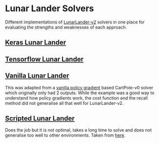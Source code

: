 # Lunar Lander Solvers

Different implementations of [LunarLander-v2] solvers in one place for evaluating the strengths and weaknesses of each approach.

## [Keras Lunar Lander](KerasLunarLander/)



## [Tensorflow Lunar Lander](TFLunarLander/)



## [Vanilla Lunar Lander](VanillaLunarLander/)

This was adapted from a [vanilla policy gradient][awjuliani-vanilla-policy-gradient] based CartPole-v0 solver which originally only had 2 outputs. While the example was a good way to understand how policy gradients work, the cost function and the recall method did not generalise all that well for LunarLander-v2.

## [Scripted Lunar Lander](ScriptedLunarLander/)

Does the job but it is not optimal, takes a long time to solve and does not generalise too well to other environments. Taken from [here][PIDAgent].

[LunarLander-v2]: https://gym.openai.com/envs/LunarLander-v2
[awjuliani-vanilla-policy-gradient]: https://github.com/awjuliani/DeepRL-Agents/blob/master/Vanilla-Policy.ipynb
[PIDAgent]: https://gym.openai.com/evaluations/eval_VaFd2xR36BOZ3INS70A